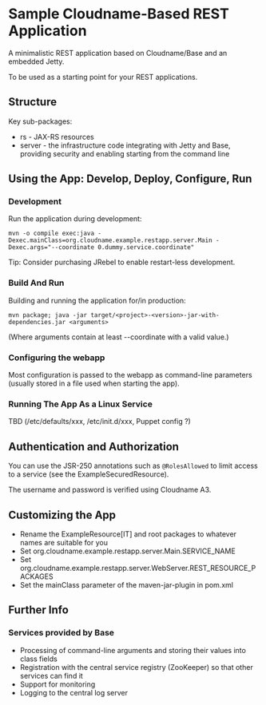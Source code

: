 Sample Cloudname-Based REST Application
=======================================

A minimalistic REST application based on Cloudname/Base and an embedded Jetty.

To be used as a starting point for your REST applications.

Structure
---------

Key sub-packages:

* rs - JAX-RS resources
* server - the infrastructure code integrating with Jetty and Base,
  providing security and enabling starting from the command line


Using the App: Develop, Deploy, Configure, Run
-----------------------------------------------

### Development

Run the application during development:

    mvn -o compile exec:java -Dexec.mainClass=org.cloudname.example.restapp.server.Main -Dexec.args="--coordinate 0.dummy.service.coordinate"

Tip: Consider purchasing JRebel to enable restart-less development.

### Build And Run

Building and running the application for/in production:

    mvn package; java -jar target/<project>-<version>-jar-with-dependencies.jar <arguments>

(Where arguments contain at least --coordinate with a valid value.)

### Configuring the webapp

Most configuration is passed to the webapp as command-line parameters
(usually stored in a file used when starting the app).

### Running The App As a Linux Service

TBD (/etc/defaults/xxx, /etc/init.d/xxx, Puppet config ?)

Authentication and Authorization
--------------------------------

You can use the JSR-250 annotations such as `@RolesAllowed` to limit access to a service
(see the ExampleSecuredResource).

The username and password is verified using Cloudname A3.

Customizing the App
-------------------

* Rename the ExampleResource[IT] and root packages to whatever names are suitable for you
* Set org.cloudname.example.restapp.server.Main.SERVICE_NAME
* Set org.cloudname.example.restapp.server.WebServer.REST_RESOURCE_PACKAGES
* Set the mainClass parameter of the maven-jar-plugin in pom.xml

Further Info
------------

### Services provided by Base

* Processing of command-line arguments and storing their values into class fields
* Registration with the central service registry (ZooKeeper) so that other services can find it
* Support for monitoring
* Logging to the central log server
